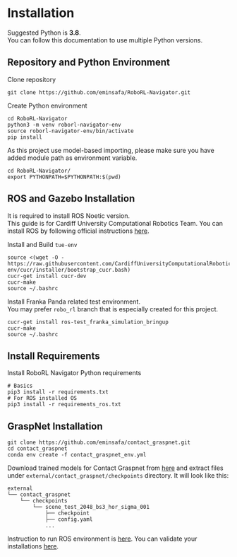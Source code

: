 # Installation

Suggested Python is **3.8**.<br>
You can follow this documentation to use multiple Python versions.


## Repository and Python Environment

Clone repository
```shell
git clone https://github.com/eminsafa/RoboRL-Navigator.git
```
Create Python environment
```shell
cd RoboRL-Navigator
python3 -m venv roborl-navigator-env
source roborl-navigator-env/bin/activate
pip install 
```

As this project use model-based importing, please make sure you have added module path as environment variable.

```shell
cd RoboRL-Navigator/
export PYTHONPATH=$PYTHONPATH:$(pwd)
```

## ROS and Gazebo Installation
It is required to install ROS Noetic version.<br>
This guide is for Cardiff University Computational Robotics Team.
You can install ROS by following official instructions [here](http://wiki.ros.org/noetic/Installation).

Install and Build `tue-env`
```shell
source <(wget -O - https://raw.githubusercontent.com/CardiffUniversityComputationalRobotics/tue-env/cucr/installer/bootstrap_cucr.bash)
cucr-get install cucr-dev
cucr-make
source ~/.bashrc
```
Install Franka Panda related test environment. <br>
You may prefer `robo_rl` branch that is especially created for this project.
```shell
cucr-get install ros-test_franka_simulation_bringup
cucr-make
source ~/.bashrc
```

## Install Requirements

Install RoboRL Navigator Python requirements
```shell
# Basics
pip3 install -r requirements.txt
# For ROS installed OS
pip3 install -r requirements_ros.txt
```


## GraspNet Installation

```shell
git clone https://github.com/eminsafa/contact_graspnet.git
cd contact_graspnet
conda env create -f contact_graspnet_env.yml
```

Download trained models for Contact Graspnet from [here](https://drive.google.com/file/d/1tQDtYyQv5-QTuLvvPJLhfdZ6tINGBv-L/view?usp=sharing)
and extract files under `external/contact_graspnet/checkpoints`
directory.
It will look like this:
```shell
external
└── contact_graspnet
    └── checkpoints
        └── scene_test_2048_bs3_hor_sigma_001
            ├── checkpoint
            ├── config.yaml
            ...
```

Instruction to run ROS environment is [here](running_ros_and_gazebo.md).
You can validate your installations [here](validate_installation.md).
